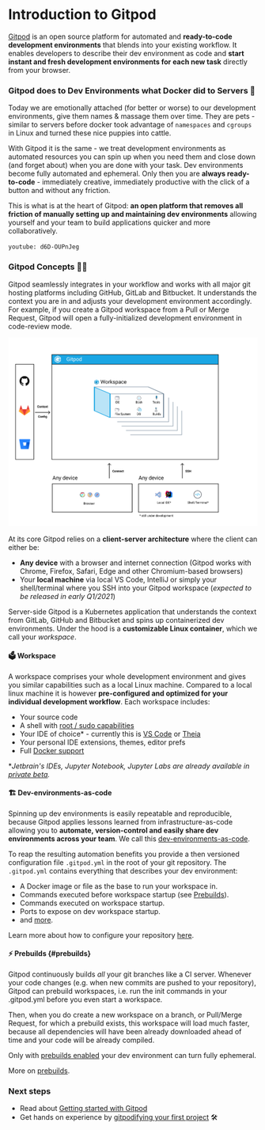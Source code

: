 # Introduction to Gitpod

[Gitpod](https://www.gitpod.io) is an open source platform for automated and **ready-to-code development environments** that blends into your existing workflow. It enables developers to describe their dev environment as code and **start instant and fresh development environments for each new task** directly from your browser. 

### Gitpod does to Dev Environments what Docker did to Servers 🐳

Today we are emotionally attached (for better or worse) to our development environments, give them names & massage them over time. They are pets - similar to servers before docker took advantage of `namespaces` and `cgroups` in Linux and turned these nice puppies into cattle. 

With Gitpod it is the same - we treat development environments as automated resources you can spin up when you need them and close down (and forget about) when you are done with your task. Dev environments become fully automated and ephemeral. Only then you are **always ready-to-code** - immediately creative, immediately productive with the click of a button and without any friction. 

This is what is at the heart of Gitpod: **an open platform that removes all friction of manually setting up and maintaining dev environments** allowing yourself and your team to build applications quicker and more collaboratively.

`youtube: d6D-OUPnJeg`

### Gitpod Concepts 👩‍🏫

Gitpod seamlessly integrates in your workflow and works with all major git hosting platforms including GitHub, GitLab and Bitbucket. It understands the context you are in and adjusts your development environment accordingly. For example, if you create a Gitpod workspace from a Pull or Merge Request, Gitpod will open a fully-initialized development environment in code-review mode.

![gitpod-architecture](./images/gitpod-architecture.png)

At its core Gitpod relies on a **client-server architecture** where the client can either be: 

- **Any device** with a browser and internet connection (Gitpod works with Chrome, Firefox, Safari, Edge and other Chromium-based browsers)
- Your **local machine** via local VS Code, IntelliJ or simply your shell/terminal where you SSH into your Gitpod workspace (*expected to be released in early Q1/2021*)

Server-side Gitpod is a Kubernetes application that understands the context from GitLab, GitHub and Bitbucket and spins up containerized dev environments. Under the hood is a **customizable Linux container**, which we call your *workspace*.

####  🗳 Workspace

A workspace comprises your whole development environment and gives you similar capabilities such as a local Linux machine. Compared to a local linux machine it is however **pre-configured and optimized for your individual development workflow**. Each workspace includes:

- Your source code
- A shell with [root / sudo capabilities](https://www.gitpod.io/blog/root-docker-and-vscode/#root-access)
- Your IDE of choice* - currently this is [VS Code](https://www.gitpod.io/blog/root-docker-and-vscode/#vs-code) or [Theia](https://theia-ide.org/)
- Your personal IDE extensions, themes, editor prefs
- Full [Docker support](https://www.gitpod.io/blog/root-docker-and-vscode/#docker)

**Jetbrain's IDEs, Jupyter Notebook, Jupyter Labs are already available in [private beta](https://www.gitpod.io/contact/).*

#### 🏗 Dev-environments-as-code

Spinning up dev environments is easily repeatable and reproducible, because Gitpod applies lessons learned from infrastructure-as-code allowing you to **automate, version-control and easily share dev environments across your team**. We call this [dev-environments-as-code](https://www.gitpod.io/blog/dev-env-as-code/).

To reap the resulting automation benefits you provide a then versioned configuration file `.gitpod.yml`  in the root of your git repository. The `.gitpod.yml` contains everything that describes your dev environment:

- A Docker image or file as the base to run your workspace in.
- Commands executed before workspace  startup (see [Prebuilds](#prebuilds)).
- Commands executed on workspace startup.
- Ports to expose on dev workspace startup.
- and [more](https://www.gitpod.io/blog/gitpodify/).

Learn more about how to configure your repository [here](https://www.gitpod.io/docs/configuration/).

#### ⚡️ Prebuilds {#prebuilds}

Gitpod continuously builds *all* your git branches like a CI server. Whenever your code changes (e.g. when new commits are pushed to your repository), Gitpod can prebuild workspaces, i.e. run the init commands in your .gitpod.yml before you even start a workspace. 

Then, when you do create a new workspace on a branch, or Pull/Merge Request, for which a prebuild exists, this workspace will load much faster, because all dependencies will have been already downloaded ahead of time and your code will be already compiled.

Only with [prebuilds enabled](https://www.gitpod.io/docs/prebuilds/#enable-prebuilt-workspaces) your dev environment can turn fully ephemeral. 

More on [prebuilds](https://www.gitpod.io/docs/prebuilds/).

### Next steps

- Read about [Getting started with Gitpod](/docs/getting-started/)
- Get hands on experience by [gitpodifying your first project](https://www.gitpod.io/docs/configuration/) 🛠
